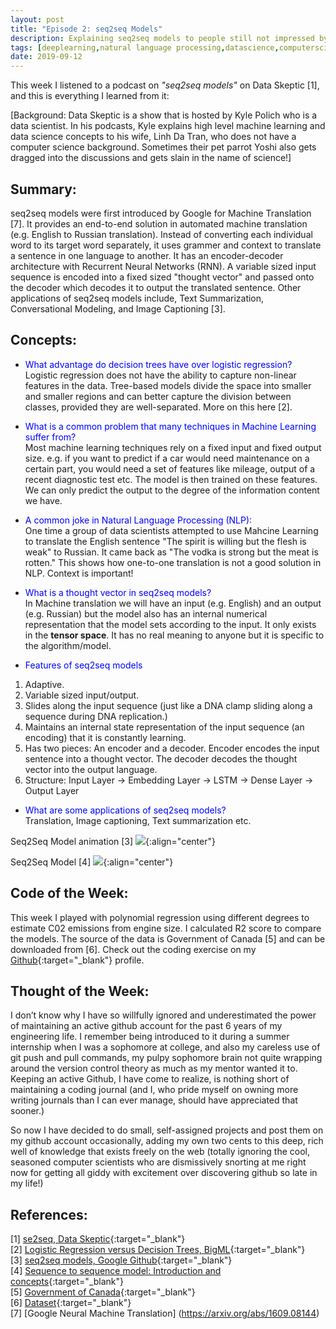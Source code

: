 ```yaml
---
layout: post
title: "Episode 2: seq2seq Models"
description: Explaining seq2seq models to people still not impressed by Machine Learning
tags: [deeplearning,natural language processing,datascience,computerscience,machinelearning,podcast]
date: 2019-09-12
---
```


This week I listened to a podcast on *"seq2seq models"* on Data Skeptic [1], and this is everything I learned from it:

[Background: Data Skeptic is a show that is hosted by Kyle Polich who is a data scientist. In his podcasts, Kyle explains high level machine learning and data science concepts to his wife, Linh Da Tran, who does not have a computer science background. Sometimes their pet parrot Yoshi also gets dragged into the discussions and gets slain in the name of science!]  

## Summary:
seq2seq models were first introduced by Google for Machine Translation [7]. It provides an end-to-end solution in automated machine translation (e.g. English to Russian translation). Instead of converting each individual word to its target word separately, it uses grammer and context to translate a sentence in one language to another. It has an encoder-decoder architecture with Recurrent Neural Networks (RNN). A variable sized input sequence is encoded into a fixed sized "thought vector" and passed onto the decoder which decodes it to output the translated sentence. Other applications of seq2seq models include, Text Summarization, Conversational Modeling, and Image Captioning [3].


## Concepts:  
+ <span style="color:blue">What advantage do decision trees have over logistic regression?</span>  
Logistic regression does not have the ability to capture non-linear features in the data. Tree-based models divide the space into smaller and smaller regions and can better capture the division between classes, provided they are well-separated. More on this here [2].  

+ <span style="color:blue">What is a common problem that many techniques in Machine Learning suffer from?</span>  
Most machine learning techniques rely on a fixed input and fixed output size. e.g. if you want to predict if a car would need maintenance on a certain part, you would need a set of features like mileage, output of a recent diagnostic test etc. The model is then trained on these features. We can only predict the output to the degree of the information content we have.

+ <span style="color:blue">A common joke in Natural Language Processing (NLP):</span>  
One time a group of data scientists attempted to use Mahcine Learning to translate the English sentence "The spirit is willing but the flesh is weak" to Russian. It came back as "The vodka is strong but the meat is rotten." This shows how one-to-one translation is not a good solution in NLP. Context is important!

+ <span style="color:blue">What is a thought vector in seq2seq models?</span>  
In Machine translation we will have an input (e.g. English) and an output (e.g. Russian) but the model also has an internal numerical representation that the model sets according to the input. It only exists in the **tensor space**. It has no real meaning to anyone but it is specific to the algorithm/model.  
  
+ <span style="color:blue">Features of seq2seq models</span>  
1. Adaptive.  
2. Variable sized input/output.  
3. Slides along the input sequence (just like a DNA clamp sliding along a sequence during DNA replication.)
4. Maintains an internal state representation of the input sequence (an encoding) that it is constantly learning.
5. Has two pieces: An encoder and a decoder. Encoder encodes the input sentence into a thought vector. The decoder decodes the thought vector into the output language.
6. Structure: Input Layer -> Embedding Layer -> LSTM -> Dense Layer -> Output Layer

+ <span style="color:blue">What are some applications of seq2seq models?</span>     
Translation, Image captioning, Text summarization etc.

Seq2Seq Model animation [3]
![](https://3.bp.blogspot.com/-3Pbj_dvt0Vo/V-qe-Nl6P5I/AAAAAAAABQc/z0_6WtVWtvARtMk0i9_AtLeyyGyV6AI4wCLcB/s1600/nmt-model-fast.gif){:align="center"}  

Seq2Seq Model [4]
![](https://miro.medium.com/max/2658/1*Ismhi-muID5ooWf3ZIQFFg.png){:align="center"}  


## Code of the Week:
This week I played with polynomial regression using different degrees to estimate C02 emissions from engine size. I calculated R2 score to compare the models. The source of the data is Government of Canada [5] and can be downloaded from [6]. Check out the coding exercise on my [Github](https://github.com/hadiahameed/Data-science-blog/tree/master/Episode2-Regression){:target="_blank"} profile.

## Thought of the Week:  
I don’t know why I have so willfully ignored and underestimated the power of maintaining an active github account for the past 6 years of my engineering life. I remember being introduced to it during a summer internship when I was a sophomore at college, and also my careless use of git push and pull commands, my pulpy sophomore brain not quite wrapping around the version control theory as much as my mentor wanted it to. Keeping an active Github, I have come to realize, is nothing short of maintaining a coding journal (and I, who pride myself on owning more writing journals than I can ever manage, should have appreciated that sooner.)  

So now I have decided to do small, self-assigned projects and post them on my github account occasionally, adding my own two cents to this deep, rich well of knowledge that exists freely on the web (totally ignoring the cool, seasoned computer scientists who are dismissively snorting at me right now for getting all giddy with excitement over discovering github so late in my life!)  

## References:
[1] [se2seq, Data Skeptic](https://player.fm/series/data-skeptic/seq2seq){:target="_blank"}  
[2] [Logistic Regression versus Decision Trees, BigML](https://blog.bigml.com/2016/09/28/logistic-regression-versus-decision-trees/){:target="_blank"}   
[3] [seq2seq models, Google Github](https://google.github.io/seq2seq/){:target="_blank"}   
[4] [Sequence to sequence model: Introduction and concepts](https://towardsdatascience.com/sequence-to-sequence-model-introduction-and-concepts-44d9b41cd42d){:target="_blank"}    
[5] [Government of Canada](https://open.canada.ca/data/en/dataset/98f1a129-f628-4ce4-b24d-6f16bf24dd64){:target="_blank"}     
[6] [Dataset](https://s3-api.us-geo.objectstorage.softlayer.net/cf-courses-data/CognitiveClass/ML0101ENv3/labs/FuelConsumptionCo2.csv){:target="_blank"}   
[7] [Google Neural Machine Translation] (https://arxiv.org/abs/1609.08144)